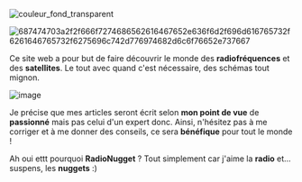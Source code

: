 ![couleur_fond_transparent](https://github.com/radionugget/radionugget/assets/112083511/ada3348a-ace7-4da0-ba47-bbe8af403e69)

![687474703a2f2f666f7274686562616467652e636f6d2f696d616765732f6261646765732f6275696c742d776974682d6c6f76652e737667](https://github.com/radionugget/radionugget/assets/112083511/4b045726-a210-485c-b0e3-f408e6cafa6e)



Ce site web a pour but de faire découvrir le monde des **radiofréquences** et des **satellites**. Le tout avec quand c'est nécessaire, des schémas tout mignon. 

![image](https://github.com/user-attachments/assets/460a1c57-50b4-4ec8-8804-151f463aaf57)

Je précise que mes articles seront écrit selon **mon point de vue** de **passionné** mais pas celui d'un expert donc. 
Ainsi, n'hésitez pas à me corriger et à me donner des conseils, ce sera **bénéfique** pour tout le monde ! 

Ah oui ettt pourquoi **RadioNugget** ? Tout simplement car j'aime la **radio** et... suspens, les **nuggets** :) 
